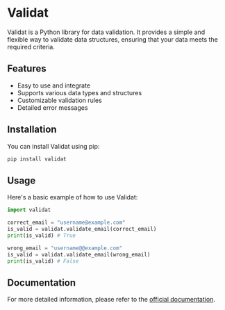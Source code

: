 # Validat

Validat is a Python library for data validation. It provides a simple and flexible way to validate data structures, ensuring that your data meets the required criteria.

## Features

- Easy to use and integrate
- Supports various data types and structures
- Customizable validation rules
- Detailed error messages

## Installation

You can install Validat using pip:

```bash
pip install validat
```

## Usage

Here's a basic example of how to use Validat:

```python
import validat

correct_email = "username@example.com"
is_valid = validat.validate_email(correct_email)
print(is_valid) # True

wrong_email = "username@@example.com"
is_valid = validat.validate_email(wrong_email)
print(is_valid) # False
```

## Documentation

For more detailed information, please refer to the [official documentation](https://aliakseiyafremau.github.io/validat/).
